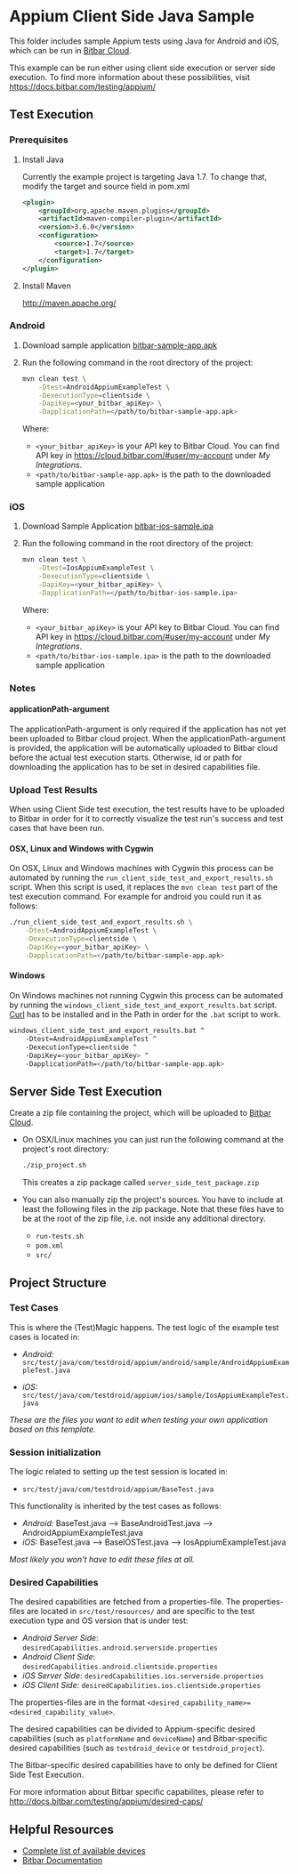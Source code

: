 # Appium Client Side Java Sample

This folder includes sample Appium tests using Java for Android and iOS, which can be run
in [Bitbar Cloud](https://cloud.bitbar.com/).

This example can be run either using client side execution or server side execution.
To find more information about these possibilities, visit https://docs.bitbar.com/testing/appium/

## Test Execution

### Prerequisites

1. Install Java

    Currently the example project is targeting Java 1.7. To change that, modify the target and source field in pom.xml

    ```xml
    <plugin>
        <groupId>org.apache.maven.plugins</groupId>
        <artifactId>maven-compiler-plugin</artifactId>
        <version>3.6.0</version>
        <configuration>
            <source>1.7</source>
            <target>1.7</target>
        </configuration>
    </plugin>
    ```

1. Install Maven

    http://maven.apache.org/

### Android

1. Download sample application [bitbar-sample-app.apk](../../../../../apps/android/bitbar-sample-app.apk)

1. Run the following command in the root directory of the project:

    ```sh
    mvn clean test \
        -Dtest=AndroidAppiumExampleTest \
        -DexecutionType=clientside \
        -DapiKey=<your_bitbar_apiKey> \
        -DapplicationPath=</path/to/bitbar-sample-app.apk>
    ```

    Where:

    - `<your_bitbar_apiKey>` is your API key to Bitbar Cloud. You can find API key in
https://cloud.bitbar.com/#user/my-account under _My Integrations_.
    - `<path/to/bitbar-sample-app.apk>` is the path to the downloaded sample application

### iOS

1. Download Sample Application [bitbar-ios-sample.ipa](../../../../../apps/ios/bitbar-ios-sample.ipa)

1. Run the following command in the root directory of the project:

    ```sh
    mvn clean test \
        -Dtest=IosAppiumExampleTest \
        -DexecutionType=clientside \
        -DapiKey=<your_bitbar_apiKey> \
        -DapplicationPath=</path/to/bitbar-ios-sample.ipa>
    ```

    Where:

    - `<your_bitbar_apiKey>` is your API key to Bitbar Cloud. You can find API key in
https://cloud.bitbar.com/#user/my-account under _My Integrations_.
    - `<path/to/bitbar-ios-sample.ipa>` is the path to the downloaded sample application

### Notes

#### applicationPath-argument

The applicationPath-argument is only required if the application has not yet been uploaded to Bitbar cloud project. 
When the applicationPath-argument is provided, the application will be automatically uploaded to Bitbar cloud before 
the actual test execution starts. Otherwise, id or path for downloading the application has to be set in 
desired capabilities file.

### Upload Test Results

When using Client Side test execution, the test results have to be uploaded to Bitbar in order for it to correctly visualize the test run's success and test cases that have been run.

#### OSX, Linux and Windows with Cygwin

On OSX, Linux and Windows machines with Cygwin this process can be automated by running
the `run_client_side_test_and_export_results.sh` script. When this script is used, it replaces the `mvn clean test`
part of the test execution command. For example for android you could run it as follows:

```sh
./run_client_side_test_and_export_results.sh \
    -Dtest=AndroidAppiumExampleTest \
    -DexecutionType=clientside \
    -DapiKey=<your_bitbar_apiKey> \
    -DapplicationPath=</path/to/bitbar-sample-app.apk>
```

#### Windows

On Windows machines not running Cygwin this process can be automated by running
the `windows_client_side_test_and_export_results.bat` script. [Curl](https://curl.haxx.se/download.html) has to
be installed and in the Path in order for the `.bat` script to work.

```sh
windows_client_side_test_and_export_results.bat ^
    -Dtest=AndroidAppiumExampleTest ^
    -DexecutionType=clientside ^
    -DapiKey=<your_bitbar_apiKey> ^
    -DapplicationPath=</path/to/bitbar-sample-app.apk>
```

## Server Side Test Execution

Create a zip file containing the project, which will be uploaded to [Bitbar Cloud](https://cloud.bitbar.com/).

- On OSX/Linux machines you can just run the following command at the project's root directory:

    ```sh
    ./zip_project.sh
    ```

    This creates a zip package called `server_side_test_package.zip`

- You can also manually zip the project's sources. You have to include at least the following files in the zip package.
Note that these files have to be at the root of the zip file, i.e. not inside any additional directory.

  - `run-tests.sh`
  - `pom.xml`
  - `src/`

## Project Structure

### Test Cases

This is where the (Test)Magic happens. The test logic of the example test cases is located in:

- *Android:* `src/test/java/com/testdroid/appium/android/sample/AndroidAppiumExampleTest.java`

- *iOS:* `src/test/java/com/testdroid/appium/ios/sample/IosAppiumExampleTest.java`

*These are the files you want to edit when testing your own application based on this template.*

### Session initialization

The logic related to setting up the test session is located in:

- `src/test/java/com/testdroid/appium/BaseTest.java`

This functionality is inherited by the test cases as follows:

- *Android:* BaseTest.java --> BaseAndroidTest.java --> AndroidAppiumExampleTest.java
- *iOS:* BaseTest.java --> BaseIOSTest.java --> IosAppiumExampleTest.java

*Most likely you won't have to edit these files at all.*

### Desired Capabilities

The desired capabilities are fetched from a properties-file.
The properties-files are located in `src/test/resources/` and are specific to the test execution type
and OS version that is under test:

- *Android Server Side*: `desiredCapabilities.android.serverside.properties`
- *Android Client Side*: `desiredCapabilities.android.clientside.properties`
- *iOS Server Side*: `desiredCapabilities.ios.serverside.properties`
- *iOS Client Side*: `desiredCapabilities.ios.clientside.properties`

The properties-files are in the format `<desired_capability_name>=<desired_capability_value>`.

The desired capabilities can be divided to Appium-specific desired capabilities
(such as `platformName` and `deviceName`) and Bitbar-specific desired capabilities
(such as `testdroid_device` or `testdroid_project`).

The Bitbar-specific desired capabilities have to only be defined for Client Side Test Execution.

For more information about Bitbar specific capabilites, please refer to
<http://docs.bitbar.com/testing/appium/desired-caps/>

## Helpful Resources

- [Complete list of available devices](https://cloud.bitbar.com/#public/devices)
- [Bitbar Documentation](http://docs.bitbar.com/)
